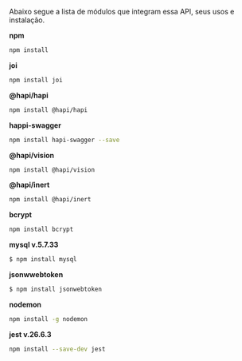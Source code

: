 <p>
Abaixo segue a lista de módulos que integram essa API, seus usos e instalação.
</p>

<strong>npm</strong>
```sh
npm install
```
<strong>joi</strong>
```sh
npm install joi
```
<strong>@hapi/hapi</strong>
```sh
npm install @hapi/hapi
```
<strong>happi-swagger</strong>
```sh
npm install hapi-swagger --save
```
<strong>@hapi/vision</strong>
```sh
npm install @hapi/vision
```
<strong>@hapi/inert</strong>
```sh
npm install @hapi/inert
```
<strong>bcrypt</strong>
```sh
npm install bcrypt
```
<strong>mysql v.5.7.33</strong>
```sh
$ npm install mysql
```
<strong>jsonwwebtoken</strong>
```sh
$ npm install jsonwebtoken
```
<strong>nodemon</strong>
```sh
npm install -g nodemon
```
<strong>jest v.26.6.3</strong>
```sh
npm install --save-dev jest
```